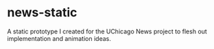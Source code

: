 # news-static
A static prototype I created for the UChicago News project to flesh out implementation and animation ideas.
